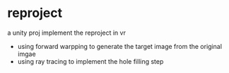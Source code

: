# reproject
a unity proj implement the reproject in vr

* using forward warpping to generate the target image from the original imgae
* using ray tracing to implement the hole filling step

